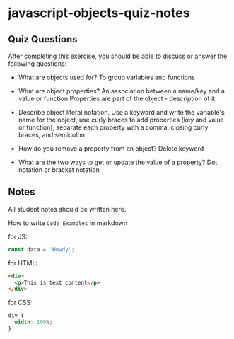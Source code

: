 # javascript-objects-quiz-notes

## Quiz Questions

After completing this exercise, you should be able to discuss or answer the following questions:

- What are objects used for?
  To group variables and functions

- What are object properties?
  An association between a name/key and a value or function
  Properties are part of the object - description of it

- Describe object literal notation.
  Use a keyword and write the variable's name for the object, use curly braces to add properties (key and value or function), separate each property with a comma, closing curly braces, and semicolon

- How do you remove a property from an object?
  Delete keyword

- What are the two ways to get or update the value of a property?
  Dot notation or bracket notation

## Notes

All student notes should be written here.

How to write `Code Examples` in markdown

for JS:

```javascript
const data = 'Howdy';
```

for HTML:

```html
<div>
  <p>This is text content</p>
</div>
```

for CSS:

```css
div {
  width: 100%;
}
```
